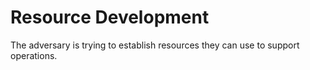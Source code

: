 # Resource Development

The adversary is trying to establish resources they can use to support operations.
